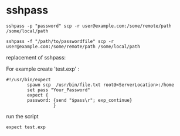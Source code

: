 # sshpass

```shell
sshpass -p "password" scp -r user@example.com:/some/remote/path /some/local/path
```

```shell
sshpass -f "/path/to/passwordfile" scp -r user@example.com:/some/remote/path /some/local/path
```


replacement of sshpass:

For example create 'test.exp' :

```shell
#!/usr/bin/expect
        spawn scp  /usr/bin/file.txt root@<ServerLocation>:/home
        set pass "Your_Password"
        expect {
        password: {send "$pass\r"; exp_continue}
                  }
```
run the script

```shell
expect test.exp 
```
